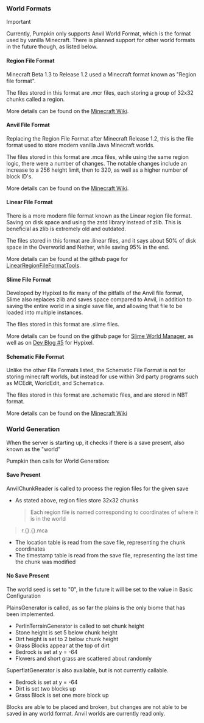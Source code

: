 ### World Formats

> [!IMPORTANT]
> Currently, Pumpkin only supports Anvil World Format, which is the format used by vanilla
> Minecraft. There is planned support for other world formats in the future though, as listed below.

#### Region File Format

Minecraft Beta 1.3 to Release 1.2 used a Minecraft format known as "Region file format".

The files stored in this format are .mcr files, each storing a group of 32x32 chunks called a region.

More details can be found on the [Minecraft Wiki](https://minecraft.wiki/w/Region_file_format).

#### Anvil File Format

Replacing the Region File Format after Minecraft Release 1.2, this is the file format used to store modern vanilla Java Minecraft worlds.

The files stored in this format are .mca files, while using the same region logic, there were a number of changes. The notable changes include an increase
to a 256 height limit, then to 320, as well as a higher number of block ID's.

More details can be found on the [Minecraft Wiki](https://minecraft.wiki/w/Anvil_file_format).

#### Linear File Format

There is a more modern file format known as the Linear region file format. Saving on disk space and using the zstd library instead of zlib. This is beneficial as zlib is extremely old and
outdated.

The files stored in this format are .linear files, and it says about 50% of disk space in the Overworld and Nether, while saving 95% in the end.

More details can be found at the github page for [LinearRegionFileFormatTools](https://github.com/xymb-endcrystalme/LinearRegionFileFormatTools).

#### Slime File Format

Developed by Hypixel to fix many of the pitfalls of the Anvil file format, Slime also replaces zlib and saves space compared to Anvil, in addition to saving the entire world in a single save
file, and allowing that file to be loaded into multiple instances.

The files stored in this format are .slime files.

More details can be found on the github page for [Slime World Manager](https://github.com/cijaaimee/Slime-World-Manager#:~:text=Slime%20World%20Manager%20is%20a,worlds%20faster%20and%20save%20space.), as well as on [Dev Blog #5](https://hypixel.net/threads/dev-blog-5-storing-your-skyblock-island.2190753/) for Hypixel.

#### Schematic File Format

Unlike the other File Formats listed, the Schematic File Format is not for storing minecraft worlds, but instead for use within 3rd party programs such as MCEdit, WorldEdit, and Schematica.

The files stored in this format are .schematic files, and are stored in NBT format.

More details can be found on the [Minecraft Wiki](https://minecraft.wiki/w/Schematic_file_format)

### World Generation

When the server is starting up, it checks if there is a save present, also known as the "world"

Pumpkin then calls for World Generation:

#### Save Present

AnvilChunkReader is called to process the region files for the given save

-   As stated above, region files store 32x32 chunks
    > Each region file is named corresponding to coordinates of where it is in the world

> r.{}.{}.mca

-   The location table is read from the save file, representing the chunk coordinates
-   The timestamp table is read from the save file, representing the last time the chunk was modified

#### No Save Present

The world seed is set to "0", in the future it will be set to the value in Basic Configuration

PlainsGenerator is called, as so far the plains is the only biome that has been implemented.

-   PerlinTerrainGenerator is called to set chunk height
-   Stone height is set 5 below chunk height
-   Dirt height is set to 2 below chunk height
-   Grass Blocks appear at the top of dirt
-   Bedrock is set at y = -64
-   Flowers and short grass are scattered about randomly

SuperflatGenerator is also available, but is not currently callable.

-   Bedrock is set at y = -64
-   Dirt is set two blocks up
-   Grass Block is set one more block up

Blocks are able to be placed and broken, but changes are not able to be saved in any world format. Anvil worlds are currently read only.
